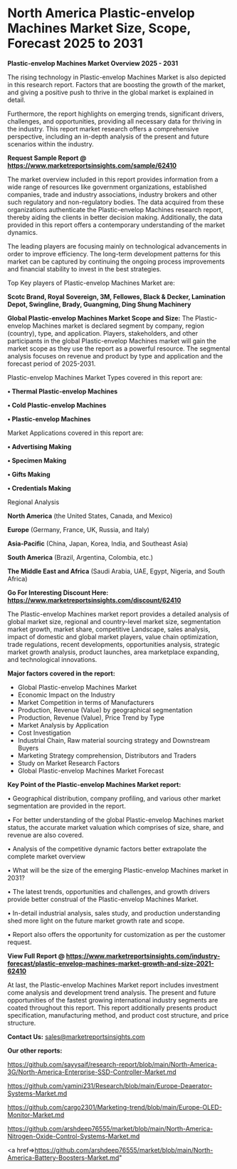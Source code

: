 # North America Plastic-envelop Machines Market Size, Scope, Forecast 2025 to 2031

<Strong> Plastic-envelop Machines Market Overview 2025 - 2031</strong>

The rising technology in Plastic-envelop Machines Market is also depicted in this research report. Factors that are boosting the growth of the market, and giving a positive push to thrive in the global market is explained in detail.

Furthermore, the report highlights on emerging trends, significant drivers, challenges, and opportunities, providing all necessary data for thriving in the industry. This report market research offers a comprehensive perspective, including an in-depth analysis of the present and future scenarios within the industry.

<strong>Request Sample Report @ <a href=https://www.marketreportsinsights.com/sample/62410>https://www.marketreportsinsights.com/sample/62410</a></strong>

The market overview included in this report provides information from a wide range of resources like government organizations, established companies, trade and industry associations, industry brokers and other such regulatory and non-regulatory bodies. The data acquired from these organizations authenticate the Plastic-envelop Machines research report, thereby aiding the clients in better decision making. Additionally, the data provided in this report offers a contemporary understanding of the market dynamics.

The leading players are focusing mainly on technological advancements in order to improve efficiency. The long-term development patterns for this market can be captured by continuing the ongoing process improvements and financial stability to invest in the best strategies.

Top Key players of Plastic-envelop Machines Market are:

<strong>Scotc Brand, Royal Sovereign, 3M, Fellowes, Black & Decker, Lamination Depot, Swingline, Brady, Guangming, Ding Shung Machinery</strong>

<strong><b>Global Plastic-envelop Machines Market Scope and Size:</b></strong>
The Plastic-envelop Machines market is declared segment by company, region (country), type, and application. Players, stakeholders, and other participants in the global Plastic-envelop Machines market will gain the market scope as they use the report as a powerful resource. The segmental analysis focuses on revenue and product by type and application and the forecast period of 2025-2031.

Plastic-envelop Machines Market Types covered in this report are:

<strong>• Thermal Plastic-envelop Machines

• Cold Plastic-envelop Machines

• Plastic-envelop Machines</strong>

Market Applications covered in this report are:

<strong>• Advertising Making

• Specimen Making

• Gifts Making

• Credentials Making</strong> 

Regional Analysis

<strong>North America</strong> (the United States, Canada, and Mexico)

<strong>Europe</strong> (Germany, France, UK, Russia, and Italy)

<strong>Asia-Pacific</strong> (China, Japan, Korea, India, and Southeast Asia)

<strong>South America</strong> (Brazil, Argentina, Colombia, etc.)

<strong>The Middle East and Africa</strong> (Saudi Arabia, UAE, Egypt, Nigeria, and South Africa)

<strong>Go For Interesting Discount Here: <a href=https://www.marketreportsinsights.com/discount/62410>https://www.marketreportsinsights.com/discount/62410</a></strong>

The Plastic-envelop Machines market report provides a detailed analysis of global market size, regional and country-level market size, segmentation market growth, market share, competitive Landscape, sales analysis, impact of domestic and global market players, value chain optimization, trade regulations, recent developments, opportunities analysis, strategic market growth analysis, product launches, area marketplace expanding, and technological innovations.

<strong><b>Major factors covered in the report:</b></strong>
<ul>
  <li>Global Plastic-envelop Machines Market </li>
  <li>Economic Impact on the Industry</li>
  <li>Market Competition in terms of Manufacturers</li>
  <li>Production, Revenue (Value) by geographical segmentation</li>
  <li>Production, Revenue (Value), Price Trend by Type</li>
  <li>Market Analysis by Application</li>
  <li>Cost Investigation</li>
  <li>Industrial Chain, Raw material sourcing strategy and Downstream Buyers</li>
  <li>Marketing Strategy comprehension, Distributors and Traders</li>
  <li>Study on Market Research Factors</li>
  <li>Global Plastic-envelop Machines Market Forecast</li>
</ul>

<strong><b>Key Point of the Plastic-envelop Machines Market report:</b></strong>

• Geographical distribution, company profiling, and various other market segmentation are provided in the report.

• For better understanding of the global Plastic-envelop Machines market status, the accurate market valuation which comprises of size, share, and revenue are also covered.

• Analysis of the competitive dynamic factors better extrapolate the complete market overview

• What will be the size of the emerging Plastic-envelop Machines market in 2031?

• The latest trends, opportunities and challenges, and growth drivers provide better construal of the Plastic-envelop Machines Market.

• In-detail industrial analysis, sales study, and production understanding shed more light on the future market growth rate and scope.

• Report also offers the opportunity for customization as per the customer request.

<strong><b>View Full Report @ <a href=https://www.marketreportsinsights.com/industry-forecast/plastic-envelop-machines-market-growth-and-size-2021-62410>https://www.marketreportsinsights.com/industry-forecast/plastic-envelop-machines-market-growth-and-size-2021-62410</a></b></strong>


At last, the Plastic-envelop Machines Market report includes investment come analysis and development trend analysis. The present and future opportunities of the fastest growing international industry segments are coated throughout this report. This report additionally presents product specification, manufacturing method, and product cost structure, and price structure.

<strong>Contact Us:</strong>
sales@marketreportsinsights.com

<strong>Our other reports:</strong>

<a href=https://github.com/sayysaif/research-report/blob/main/North-America-3G/North-America-Enterprise-SSD-Controller-Market.md>https://github.com/sayysaif/research-report/blob/main/North-America-3G/North-America-Enterprise-SSD-Controller-Market.md</a>

<a href=https://github.com/yamini231/Research/blob/main/Europe-Deaerator-Systems-Market.md>https://github.com/yamini231/Research/blob/main/Europe-Deaerator-Systems-Market.md</a>

<a href=https://github.com/cargo2301/Marketing-trend/blob/main/Europe-OLED-Monitor-Market.md>https://github.com/cargo2301/Marketing-trend/blob/main/Europe-OLED-Monitor-Market.md</a>

<a href=https://github.com/arshdeep76555/market/blob/main/North-America-Nitrogen-Oxide-Control-Systems-Market.md>https://github.com/arshdeep76555/market/blob/main/North-America-Nitrogen-Oxide-Control-Systems-Market.md</a>

<a href=>https://github.com/arshdeep76555/market/blob/main/North-America-Battery-Boosters-Market.md</a>"
